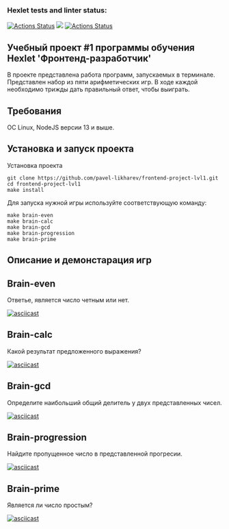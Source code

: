 ### Hexlet tests and linter status:

[![Actions Status](https://github.com/pavel-likharev/frontend-project-lvl1/workflows/hexlet-check/badge.svg)](https://github.com/pavel-likharev/frontend-project-lvl1/actions)
<a href="https://codeclimate.com/github/pavel-likharev/frontend-project-lvl1/maintainability"><img src="https://api.codeclimate.com/v1/badges/a99a88d28ad37a79dbf6/maintainability" /></a>
[![Actions Status](https://github.com/pavel-likharev/frontend-project-lvl1/actions/workflows/eslint.yml/badge.svg)](https://github.com/pavel-likharev/frontend-project-lvl1/actions)

## Учебный проект #1 программы обучения Hexlet 'Фронтенд-разработчик'

В проекте представлена работа программ, запускаемых в терминале.
Представлен набор из пяти арифметических игр. В ходе каждой необходимо трижды дать правильный ответ, чтобы выиграть.

## Требования

ОС Linux, NodeJS версии 13 и выше.

## Установка и запуск проекта

Установка проекта

```
git clone https://github.com/pavel-likharev/frontend-project-lvl1.git
cd frontend-project-lvl1
make install
```

Для запуска нужной игры используйте соответствующую команду:

```
make brain-even
make brain-calc
make brain-gcd
make brain-progression
make brain-prime
```

## Описание и демонстарация игр

## Brain-even

Ответье, является число четным или нет.

[![asciicast](https://asciinema.org/a/J8F7PasbBHSwgQnyijRIr2YFE.svg)](https://asciinema.org/a/J8F7PasbBHSwgQnyijRIr2YFE)

## Brain-calc

Какой результат предложенного выражения?

[![asciicast](https://asciinema.org/a/3mumhEbZMZANwQfDXrEQ13IB7.svg)](https://asciinema.org/a/3mumhEbZMZANwQfDXrEQ13IB7)

## Brain-gcd

Определите наибольший общий делитель у двух представленных чисел.

[![asciicast](https://asciinema.org/a/wrlIRjLrWHlXXKcO0i7ze3gHf.svg)](https://asciinema.org/a/wrlIRjLrWHlXXKcO0i7ze3gHf)

## Brain-progression

Найдите пропущенное число в представленной прогресии.

[![asciicast](https://asciinema.org/a/Pi6xFaSKd14dFvmG4ZQFv0tj7.svg)](https://asciinema.org/a/Pi6xFaSKd14dFvmG4ZQFv0tj7)

## Brain-prime

Является ли число простым?

[![asciicast](https://asciinema.org/a/j6O9FZwi27c3SpJr5DlhujO2s.svg)](https://asciinema.org/a/j6O9FZwi27c3SpJr5DlhujO2s)
